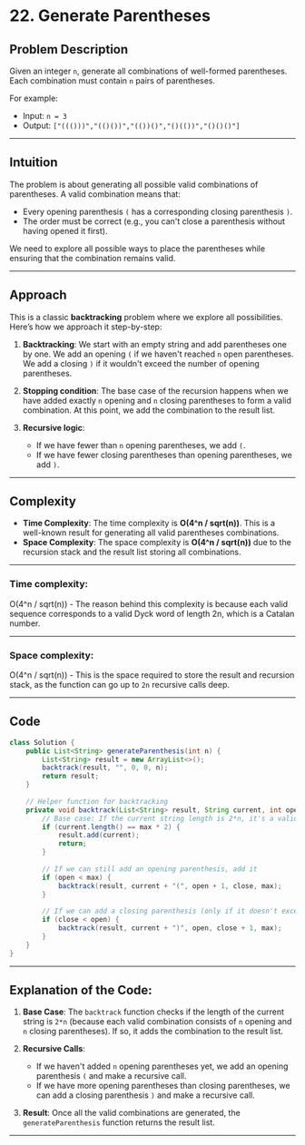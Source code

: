 # 22. **Generate Parentheses**

## Problem Description

Given an integer `n`, generate all combinations of well-formed parentheses. Each combination must contain `n` pairs of parentheses.

For example:
- Input: `n = 3`
- Output: `["((()))","(()())","(())()","()(())","()()()"]`

---

## **Intuition**

The problem is about generating all possible valid combinations of parentheses. A valid combination means that:
- Every opening parenthesis `(` has a corresponding closing parenthesis `)`.
- The order must be correct (e.g., you can't close a parenthesis without having opened it first).

We need to explore all possible ways to place the parentheses while ensuring that the combination remains valid.

---

## **Approach**

This is a classic **backtracking** problem where we explore all possibilities. Here’s how we approach it step-by-step:

1. **Backtracking**: We start with an empty string and add parentheses one by one. We add an opening `(` if we haven't reached `n` open parentheses. We add a closing `)` if it wouldn't exceed the number of opening parentheses.
  
2. **Stopping condition**: The base case of the recursion happens when we have added exactly `n` opening and `n` closing parentheses to form a valid combination. At this point, we add the combination to the result list.

3. **Recursive logic**: 
    - If we have fewer than `n` opening parentheses, we add `(`.
    - If we have fewer closing parentheses than opening parentheses, we add `)`.

---

## **Complexity**

- **Time Complexity**: The time complexity is **O(4^n / sqrt(n))**. This is a well-known result for generating all valid parentheses combinations.
- **Space Complexity**: The space complexity is **O(4^n / sqrt(n))** due to the recursion stack and the result list storing all combinations.

---

### **Time complexity:**
O(4^n / sqrt(n)) - The reason behind this complexity is because each valid sequence corresponds to a valid Dyck word of length 2n, which is a Catalan number.

---

### **Space complexity:**
O(4^n / sqrt(n)) - This is the space required to store the result and recursion stack, as the function can go up to `2n` recursive calls deep.

---

## **Code**

```java
class Solution {
    public List<String> generateParenthesis(int n) {
        List<String> result = new ArrayList<>();
        backtrack(result, "", 0, 0, n);
        return result;
    }
    
    // Helper function for backtracking
    private void backtrack(List<String> result, String current, int open, int close, int max) {
        // Base case: If the current string length is 2*n, it's a valid combination
        if (current.length() == max * 2) {
            result.add(current);
            return;
        }
        
        // If we can still add an opening parenthesis, add it
        if (open < max) {
            backtrack(result, current + "(", open + 1, close, max);
        }
        
        // If we can add a closing parenthesis (only if it doesn't exceed open parentheses)
        if (close < open) {
            backtrack(result, current + ")", open, close + 1, max);
        }
    }
}
```

---

## **Explanation of the Code:**

1. **Base Case**: The `backtrack` function checks if the length of the current string is `2*n` (because each valid combination consists of `n` opening and `n` closing parentheses). If so, it adds the combination to the result list.
  
2. **Recursive Calls**:
   - If we haven't added `n` opening parentheses yet, we add an opening parenthesis `(` and make a recursive call.
   - If we have more opening parentheses than closing parentheses, we can add a closing parenthesis `)` and make a recursive call.

3. **Result**: Once all the valid combinations are generated, the `generateParenthesis` function returns the result list.

---
